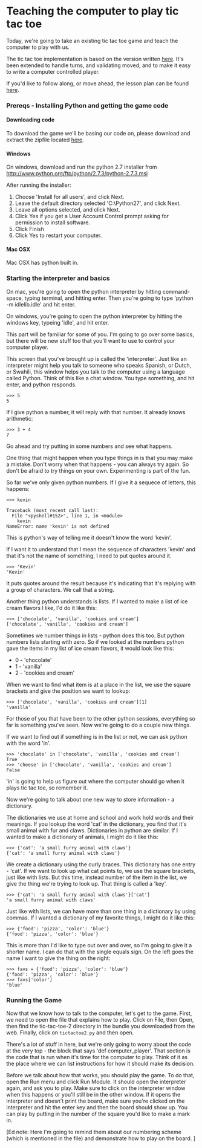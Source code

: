# Teaching the computer to play tic tac toe

Today, we're going to take an existing tic tac toe game and teach the
computer to play with us.

The tic tac toe implementation is based on the version written [here](https://github.com/kevinclark/Lesson-Plans/tree/master/tic-tac-toe).
It's been extended to handle turns, and validating moved, and to make it
easy to write a computer controlled player.

If you'd like to follow along, or move ahead, the lesson plan can be
found [here](https://github.com/kevinclark/Lesson-Plans/blob/master/tic-tac-toe-2/tic-tac-toe-2.md).


### Prereqs - Installing Python and getting the game code


#### Downloading code

To download the game we'll be basing our code on, please download and extract the zipfile located [here](https://github.com/kevinclark/Lesson-Plans/zipball/master).


#### Windows

On windows, download and run the python 2.7 installer from
http://www.python.org/ftp/python/2.7.3/python-2.7.3.msi

After running the installer:

1. Choose 'Install for all users', and click Next.
2. Leave the default directory selected 'C:\Python27\', and click Next.
3. Leave all options selected, and click Next.
4. Click Yes if you get a User Account Control prompt asking for
   permission to install software.
5. Click Finish
6. Click Yes to restart your computer.


#### Mac OSX

Mac OSX has python built in.



### Starting the interpreter and basics

On mac, you're going to open the python interpreter by hitting
command-space, typing terminal, and hitting enter. Then you're going to
type 'python -m idlelib.idle' and hit enter.

On windows, you're going to open the python interpreter by hitting the
windows key, typeing 'idle', and hit enter.


This part will be familiar for some of you. I'm going to go over some
basics, but there will be new stuff too that you'll want to use to
control your computer player.

This screen that you've brought up is called the 'interpreter'. Just
like an interpreter might help you talk to someone who speaks Spanish,
or Dutch, or Swahili, this window helps you talk to the computer using a
language called Python. Think of this like a chat window. You type
something, and hit enter, and python responds.

```
>>> 5
5
```

If I give python a number, it will reply with that number. It already
knows arithmetic:

```
>>> 3 + 4
7
```

Go ahead and try putting in some numbers and see what happens.

One thing that might happen when you type things in is that you may make
a mistake. Don't worry when that happens - you can always try again. So
don't be afraid to try things on your own. Experimenting is part of the
fun.

So far we've only given python numbers. If I give it a sequece of
letters, this happens:

```
>>> kevin

Traceback (most recent call last):
  File "<pyshell#152>", line 1, in <module>
    kevin
NameError: name 'kevin' is not defined
```

This is python's way of telling me it doesn't know the word 'kevin'.

If I want it to understand that I mean the sequence of characters 'kevin' and that
it's not the name of something, I need to put quotes around it.

```
>>> 'Kevin'
'Kevin'
```

It puts quotes around the result because it's indicating that it's
replying with a group of characters. We call that a string.

Another thing python understands is lists. If I wanted to make a list of
ice cream flavors I like, I'd do it like this:

```
>>> ['chocolate', 'vanilla', 'cookies and cream']
['chocolate', 'vanilla', 'cookies and cream']
```

Sometimes we number things in lists - python does this too. But python
numbers lists starting with zero. So if we looked at the numbers python
gave the items in my list of ice cream flavors, it would look like this:

* 0 - 'chocolate'
* 1 - 'vanilla'
* 2 - 'cookies and cream'

When we want to find what item is at a place in the list, we use the
square brackets and give the position we want to lookup:

```
>>> ['chocolate', 'vanilla', 'cookies and cream'][1]
'vanilla'
```

For those of you that have been to the other python sessions, everything
so far is something you've seen. Now we're going to do a couple new
things.

If we want to find out if something is in the list or not,
we can ask python with the word 'in'.

```
>>> 'chocolate' in ['chocolate', 'vanilla', 'cookies and cream']
True
>>> 'cheese' in ['chocolate', 'vanilla', 'cookies and cream']
False
```

'in' is going to help us figure out where the computer should go when it
plays tic tac toe, so remember it.

Now we're going to talk about one new way to store information - a dictionary.

The dictionaries we use at home and school and work hold words and their
meanings. If you lookup the word 'cat' in the dictionary, you find that
it's small animal with fur and claws. Dictionaries in python are
similar. If I wanted to make a dictionary of animals, I might do it like
this:

```
>>> {'cat': 'a small furry animal with claws'}
{'cat': 'a small furry animal with claws'}
```

We create a dictionary using the curly braces. This dictionary has one
entry - 'cat'. If we want to look up what cat points to, we use the
square brackets, just like with lists. But this time, instead number of
the item in the list, we give the thing we're trying to look up. That
thing is called a 'key'.

```
>>> {'cat': 'a small furry animal with claws'}['cat']
'a small furry animal with claws'
```

Just like with lists, we can have more than one thing in a dictionary by
using commas.  If I wanted a dictionary of my favorite things, I might do it
like this:

```
>>> {'food': 'pizza', 'color': 'blue'}
{'food': 'pizza', 'color': 'blue'}
```

This is more than I'd like to type out over and over, so I'm going to
give it a shorter name. I can do that with the single equals sign. On
the left goes the name I want to give the thing on the right:

```
>>> favs = {'food': 'pizza', 'color': 'blue'}
{'food': 'pizza', 'color': 'blue'}
>>> favs['color']
'blue'
```

### Running the Game

Now that we know how to talk to the computer, let's get to the game.
First, we need to open the file that explains how to play. Click on
File, then Open, then find the tic-tac-toe-2 directory in the bundle you
downloaded from the web. Finally, click on `tictactoe2.py` and then
open.


There's a lot of stuff in here, but we're only going to worry about the
code at the very top - the block that says 'def computer_player'. That
section is the code that is run when it's time for the computer to play.
Think of it as the place where we can list instructions for how it
should make its decision.

Before we talk about how that works, you should play the game. To do
that, open the Run menu and click Run Module. It should open the
interpreter again, and ask you to play. Make sure to click on the
interpreter window when this happens or you'll still be in the other
window. If it opens the interpreter and doesn't print the board, make
sure you're clicked on the interpreter and hit the enter key and then
the board should show up. You can play by putting in the number of the
square you'd like to make a mark in.

[Ed note: Here I'm going to remind them about our numbering scheme
(which is mentioned in the file) and demonstrate how to play on the
board. ]


